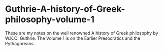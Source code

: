 # Guthrie-A-history-of-Greek-philosophy-volume-1
These are my notes on the well renowned A history of Greek philosophy by W.K.C. Guthrie. The Volume 1 is on the Earlier Presocratics and the Pythagoreans.
